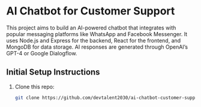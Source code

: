 # AI Chatbot for Customer Support

This project aims to build an AI-powered chatbot that integrates with popular messaging platforms like WhatsApp and Facebook Messenger. It uses Node.js and Express for the backend, React for the frontend, and MongoDB for data storage. AI responses are generated through OpenAI’s GPT-4 or Google Dialogflow.

## Initial Setup Instructions

1. Clone this repo:
   ```bash
   git clone https://github.com/devtalent2030/ai-chatbot-customer-support.git

